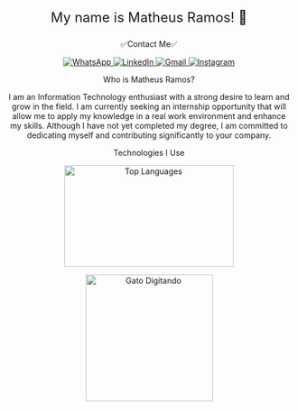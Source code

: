 <p align="center" style="font-size: 24px;">
  My name is Matheus Ramos! 👻
</p>

<p align="center">
  ✅Contact Me✅
</p>

<p align="center">
  <a href="https://wa.me/+554896192999">
    <img src="https://img.shields.io/badge/WhatsApp-25D366?style=for-the-badge&logo=whatsapp&logoColor=white" alt="WhatsApp">
  </a>
  <a href="https://www.linkedin.com/in/matheus-ramos-074615322/">
    <img src="https://img.shields.io/badge/LinkedIn-0077B5?style=for-the-badge&logo=linkedin&logoColor=white" alt="LinkedIn">
  </a>
  <a href="mailto:Matheusramosob@gmail.com?subject=CONTACT%20BY%20GITHUB%20-%20HELLO%20MATHEUS&body=Olá%20Matheus,%20tudo%20bem?">
    <img src="https://img.shields.io/badge/Gmail-D14836?style=for-the-badge&logo=gmail&logoColor=white" alt="Gmail">
  </a>
  <a href="mailto:Matheusramosob@gmail.com?subject=CONTACT%20BY%20GITHUB%20-%20HELLO%20MATHEUS&body=Olá%20Matheus,%20tudo%20bem?">
    <img src="https://img.shields.io/badge/Instagram-E4405F?style=for-the-badge&logo=instagram&logoColor=white" alt="Instagram">
  </a>
</p>

<p align="center">
  Who is Matheus Ramos?
</p>

<p align="center">
  I am an Information Technology enthusiast with a strong desire to learn and grow in the field. I am currently seeking an internship opportunity that will allow me to apply my knowledge in a real work environment and enhance my skills. Although I have not yet completed my degree, I am committed to dedicating myself and contributing significantly to your company.
</p>

<p align="center">
  Technologies I Use
</p>

<p align="center">
  <a href="https://github.com/MatheusRamosOliveiraBarros">
    <img height="180" width="300" src="https://github-readme-stats.vercel.app/api/top-langs?username=MatheusRamosOliveiraBarros&layout=compact&langs_count=8&theme=dark" alt="Top Languages">
  </a>
</p>

<!-- Centralize GIF at the end -->
<p align="center">
  <img src="https://media1.tenor.com/m/rkY5QA5c3VAAAAAC/gato-digitando.gif" alt="Gato Digitando" width="225">
</p>
